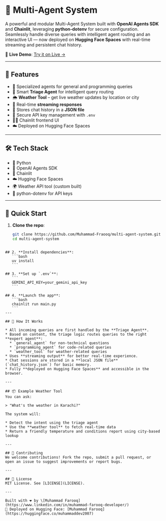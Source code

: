 # 🤖 Multi-Agent System

A powerful and modular Multi-Agent System built with **OpenAI Agents SDK** and **Chainlit**, leveraging **python-dotenv** for secure configuration. Seamlessly handle diverse queries with intelligent agent routing and an interactive UI — now deployed on **Hugging Face Spaces** with real-time streaming and persistent chat history.

🔗 **Live Demo**: [Try it on Live →](https://huggingface.co/spaces/muhammaddev2007/multi-agent)

---

## 🌟 Features
- 🧠 Specialized agents for general and programming queries
- 🧭 Smart **Triage Agent** for intelligent query routing
- 🌦️ **Weather Tool** – get live weather updates by location or city
- 💬 Real-time **streaming responses**
- 💾 Stores chat history in a **JSON file**
- 🔐 Secure API key management with `.env`
- 🧑‍💻 Chainlit frontend UI
- ☁️ Deployed on Hugging Face Spaces

---

## 🛠 Tech Stack
- 🐍 Python
- 🤖 OpenAI Agents SDK
- 💬 Chainlit
- ☁️ Hugging Face Spaces
- 🌍 Weather API tool (custom built)
- 🧪 python-dotenv for API keys

---

## 🚀 Quick Start

1. **Clone the repo**:
   ```bash
   git clone https://github.com/Muhammad-Fraooq/multi-agent-system.git
   cd multi-agent-system
````

## 2. **Install dependencies**:
   ```bash
   uv install
   ```

## 3. **Set up `.env`**:
   ```
   GEMINI_API_KEY=your_gemini_api_key
   ```

## 4. **Launch the app**:
   ```bash
   chainlit run main.py
   ```
---

## 🧠 How It Works

* All incoming queries are first handled by the **Triage Agent**.
* Based on content, the triage logic routes queries to the right **expert agent**:
  * `general_agent` for non-technical questions
  * `programming_agent` for code-related queries
  * `weather_tool` for weather-related queries
* Uses **streaming output** for better real-time experience.
* Chat sessions are stored in a **local JSON file** (`chat_history.json`) for basic memory.
* Fully **deployed on Hugging Face Spaces** and accessible in the browser.

---

## 📦 Example Weather Tool
You can ask:

> "What's the weather in Karachi?"

The system will:

* Detect the intent using the triage agent
* Use the **weather tool** to fetch real-time data
* Return a friendly temperature and conditions report using city-based lookup

---

## 🤝 Contributing
We welcome contributions! Fork the repo, submit a pull request, or open an issue to suggest improvements or report bugs.

---

## 📄 License
MIT License. See [LICENSE](LICENSE).

---

Built with ❤️ by \[Muhammad Farooq](https://www.linkedin.com/in/muhammad-farooq-developer/)
🔗 Deployed on Hugging Face: [Muhammad Farooq](https://huggingface.co/muhammaddev2007)

